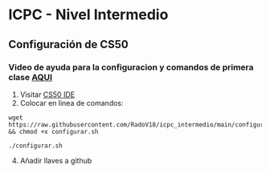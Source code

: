 # ICPC - Nivel Intermedio
## Configuración de CS50
### Video de ayuda para la configuracion y comandos de primera clase [AQUI](https://youtu.be/xH0FHIrH4lY)
1. Visitar [CS50 IDE](https://ide.cs50.io/)
2. Colocar en linea de comandos:

```
wget https://raw.githubusercontent.com/RadoV18/icpc_intermedio/main/configurar.sh && chmod +x configurar.sh
```

```
./configurar.sh
```

4. Añadir llaves a github

